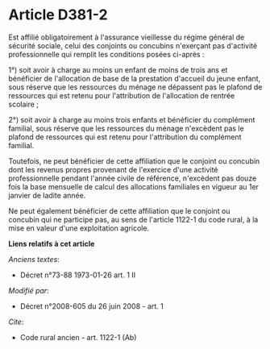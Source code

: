 # Article D381-2

Est affilié obligatoirement à l'assurance vieillesse du régime général de sécurité sociale, celui des conjoints ou concubins
n'exerçant pas d'activité professionnelle qui remplit les conditions posées ci-après : 

1°) soit avoir à charge au moins un enfant de moins de trois ans et bénéficier de l'allocation de base de la prestation
d'accueil du jeune enfant, sous réserve que les ressources du ménage ne dépassent pas le plafond de ressources qui est retenu
pour l'attribution de l'allocation de rentrée scolaire ; 

2°) soit avoir à charge au moins trois enfants et bénéficier du complément familial, sous réserve que les ressources du
ménage n'excèdent pas le plafond de ressources qui est retenu pour l'attribution du complément familial. 

Toutefois, ne peut bénéficier de cette affiliation que le conjoint ou concubin dont les revenus propres provenant de
l'exercice d'une activité professionnelle pendant l'année civile de référence, n'excèdent pas douze fois la base mensuelle de
calcul des allocations familiales en vigueur au 1er janvier de ladite année. 

Ne peut également bénéficier de cette affiliation que le conjoint ou concubin qui ne participe pas, au sens de l'article
1122-1 du code rural, à la mise en valeur d'une exploitation agricole.

**Liens relatifs à cet article**

_Anciens textes_:

  - Décret n°73-88 1973-01-26 art. 1 II

_Modifié par_:

  - Décret n°2008-605 du 26 juin 2008 - art. 1

_Cite_:

  - Code rural ancien - art. 1122-1 (Ab)
